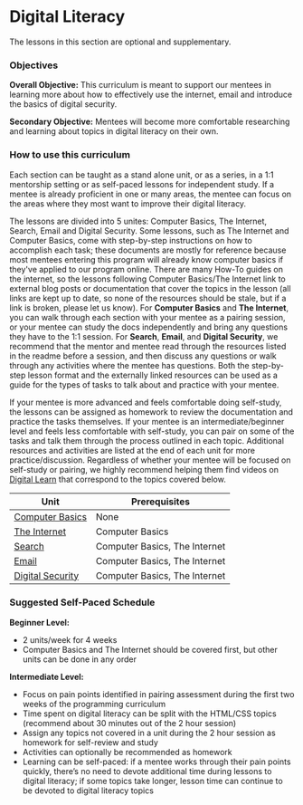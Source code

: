 # Digital Literacy
The lessons in this section are optional and supplementary.

### Objectives
**Overall Objective:** This curriculum is meant to support our mentees in learning more about how to effectively use the internet, email and introduce the basics of digital security.

**Secondary Objective:** Mentees will become more comfortable researching and learning about topics in digital literacy on their own.

### How to use this curriculum
Each section can be taught as a stand alone unit, or as a series, in a 1:1 mentorship setting or as self-paced lessons for independent study. If a mentee is already proficient in one or many areas, the mentee can focus on the areas where they most want to improve their digital literacy.

The lessons are divided into 5 unites: Computer Basics, The Internet, Search, Email and Digital Security. Some lessons, such as The Internet and Computer Basics, come with step-by-step instructions on how to accomplish each task; these documents are mostly for reference because most mentees entering this program will already know computer basics if they've applied to our program online. There are many How-To guides on the internet, so the lessons following Computer Basics/The Internet link to external blog posts or documentation that cover the topics in the lesson (all links are kept up to date, so none of the resources should be stale, but if a link is broken, please let us know). For **Computer Basics** and **The Internet**, you can walk through each section with your mentee as a pairing session, or your mentee can study the docs independently and bring any questions they have to the 1:1 session. For **Search**, **Email**, and **Digital Security**, we recommend that the mentor and mentee read through the resources listed in the readme before a session, and then discuss any questions or walk through any activities where the mentee has questions. Both the step-by-step lesson format and the externally linked resources can be used as a guide for the types of tasks to talk about and practice with your mentee. 

If your mentee is more advanced and feels comfortable doing self-study, the lessons can be assigned as homework to review the documentation and practice the tasks themselves. If your mentee is an intermediate/beginner level and feels less comfortable with self-study, you can pair on some of the tasks and talk them through the process outlined in each topic. Additional resources and activities are listed at the end of each unit for more practice/discussion. Regardless of whether your mentee will be focused on self-study or pairing, we highly recommend helping them find videos on [Digital Learn](https://www.digitallearn.org/) that correspond to the topics covered below.

| Unit | Prerequisites | 
| --- | --- |
| [Computer Basics](computer-basics.md) | None |
| [The Internet](the-internet.md) | Computer Basics |
| [Search](search.md) | Computer Basics, The Internet |
| [Email](email.md) | Computer Basics, The Internet |
| [Digital Security](digital-security.md) | Computer Basics, The Internet |

### Suggested Self-Paced Schedule
**Beginner Level:**
- 2 units/week for 4 weeks
- Computer Basics and The Internet should be covered first, but other units can be done in any order

**Intermediate Level:** 
- Focus on pain points identified in pairing assessment during the first two weeks of the programming curriculum 
- Time spent on digital literacy can be split with the HTML/CSS topics (recommend about 30 minutes out of the 2 hour session)
- Assign any topics not covered in a unit during the 2 hour session as homework for self-review and study
- Activities can optionally be recommended as homework
- Learning can be self-paced: if a mentee works through their pain points quickly, there’s no need to devote additional time during lessons to digital literacy; if some topics take longer, lesson time can continue to be devoted to digital literacy topics

